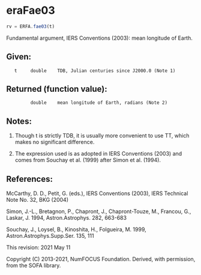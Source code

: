 # eraFae03

```js
rv = ERFA.fae03(t)
```

Fundamental argument, IERS Conventions (2003):
mean longitude of Earth.

## Given:
```
   t     double    TDB, Julian centuries since J2000.0 (Note 1)
```

## Returned (function value):
```
         double    mean longitude of Earth, radians (Note 2)
```

## Notes:

1) Though t is strictly TDB, it is usually more convenient to use
   TT, which makes no significant difference.

2) The expression used is as adopted in IERS Conventions (2003) and
   comes from Souchay et al. (1999) after Simon et al. (1994).

## References:

   McCarthy, D. D., Petit, G. (eds.), IERS Conventions (2003),
   IERS Technical Note No. 32, BKG (2004)

   Simon, J.-L., Bretagnon, P., Chapront, J., Chapront-Touze, M.,
   Francou, G., Laskar, J. 1994, Astron.Astrophys. 282, 663-683

   Souchay, J., Loysel, B., Kinoshita, H., Folgueira, M. 1999,
   Astron.Astrophys.Supp.Ser. 135, 111

This revision:  2021 May 11

Copyright (C) 2013-2021, NumFOCUS Foundation.
Derived, with permission, from the SOFA library.
